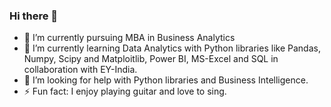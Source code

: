 ### Hi there 👋

- 🔭 I’m currently pursuing MBA in Business Analytics
- 🌱 I’m currently learning Data Analytics with Python libraries like Pandas, Numpy, Scipy and Matploitlib, Power BI, MS-Excel and SQL in collaboration with EY-India.
- 🤔 I’m looking for help with Python libraries and Business Intelligence.
- ⚡ Fun fact: I enjoy playing guitar and love to sing.
